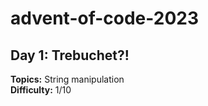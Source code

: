 # advent-of-code-2023
## Day 1: Trebuchet?!
**Topics:** String manipulation <br>
**Difficulty:** 1/10
